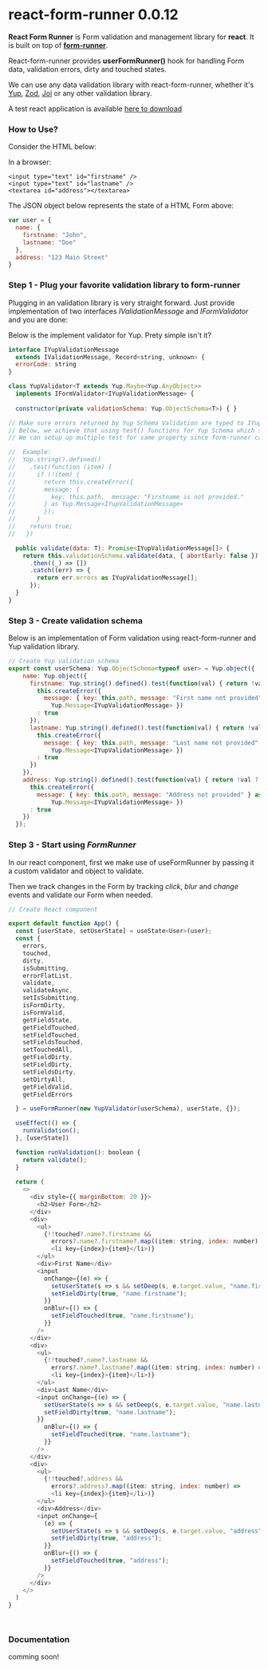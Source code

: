 # react-form-runner 0.0.12
**React Form Runner** is Form validation and management library for **react**. It is built on top of **[form-runner](https://www.npmjs.com/package/form-runner)**.  

React-form-runner provides **userFormRunner()** hook for handling Form data, validation errors, dirty and touched states.  

We can use any data validation library with react-form-runner, whether it's [Yup](https://github.com/jquense/yup), [Zod](https://github.com/colinhacks/zod), [Joi](https://github.com/hapijs/joi) or any other validation library.

A test react application is available [here to download](https://github.com/callmeyaz/react-form-runner-app) 

### How to Use?

Consider the HTML below:

In a browser:
```browser
<input type="text" id="firstname" />
<input type="text" id="lastname" />
<textarea id="address"></textarea>
```
The JSON object below represents the state of a HTML Form above:
```javascript
var user = {
  name: {
    firstname: "John",
    lastname: "Doe"
  },
  address: "123 Main Street"
}
```

### Step 1 - Plug your favorite validation library to form-runner
Plugging in an validation library is very straight forward. Just provide implementation of two interfaces *IValidationMessage* and *IFormValidator* and you are done:

Below is the implement validator for Yup. Prety simple isn't it?

```javascript
interface IYupValidationMessage 
  extends IValidationMessage, Record<string, unknown> {
  errorCode: string
}

class YupValidator<T extends Yup.Maybe<Yup.AnyObject>> 
  implements IFormValidator<IYupValidationMessage> {
  
  constructor(private validationSchema: Yup.ObjectSchema<T>) { }

// Make sure errors returned by Yup Schema Validation are typed to IYupValidationMessage interface.
// Below, we achieve that using test() functions for Yup Schema which sets errors of type IYupValidationMessage.
// We can setup up multiple test for same property since form-runner can manage multiple errors for same Form field.

//  Example:
//  Yup.string().defined()
//    .test(function (item) {
//      if (!item) {
//        return this.createError({
//        message: {
//          key: this.path,  message: "Firstname is not provided."
//        } as Yup.Message<IYupValidationMessage>
//        });
//      }
//    return true;
//   })

  public validate(data: T): Promise<IYupValidationMessage[]> {
    return this.validationSchema.validate(data, { abortEarly: false })
      .then((_) => [])
      .catch((err) => {
        return err.errors as IYupValidationMessage[];
      });
  }
}
```

### Step 3 - Create validation schema

Below is an implementation of Form validation using react-form-runner and Yup validation library. 

```javascript
// Create Yup validation schema
export const userSchema: Yup.ObjectSchema<typeof user> = Yup.object({
    name: Yup.object({
      firstname: Yup.string().defined().test(function(val) { return !val ?
        this.createError({ 
          message: { key: this.path, message: "First name not provided" } as 
            Yup.Message<IYupValidationMessage> })
        : true 
      }),
      lastname: Yup.string().defined().test(function(val) { return !val ?
        this.createError({ 
          message: { key: this.path, message: "Last name not provided" } as 
            Yup.Message<IYupValidationMessage> })
        : true 
      })
    }),
    address: Yup.string().defined().test(function(val) { return !val ?
      this.createError({ 
        message: { key: this.path, message: "Address not provided" } as 
            Yup.Message<IYupValidationMessage> })
      : true 
    })
  });

```

### Step 3 - Start using *FormRunner*

In our react component, first we make use of useFormRunner by passing it a custom validator and object to validate.

Then we track changes in the Form by tracking *click*, *blur* and *change* events and validate our Form when needed.

```javascript
// Create React component

export default function App() {
  const [userState, setUserState] = useState<User>(user);
  const {
    errors,
    touched,
    dirty,
    isSubmitting,
    errorFlatList,
    validate,
    validateAsync,
    setIsSubmitting,
    isFormDirty,
    isFormValid,
    getFieldState,
    getFieldTouched,
    setFieldTouched,
    setFieldsTouched,
    setTouchedAll,
    getFieldDirty,
    setFieldDirty,
    setFieldsDirty,
    setDirtyAll,
    getFieldValid,
    getFieldErrors

  } = useFormRunner(new YupValidator(userSchema), userState, {});

  useEffect(() => {
    runValidation();
  }, [userState])

  function runValidation(): boolean {
    return validate();
  }
  
  return (
    <>
      <div style={{ marginBottom: 20 }}>
        <h2>User Form</h2>
      </div>
      <div>
        <ul>
          {!!touched?.name?.firstname &&
            errors?.name?.firstname?.map((item: string, index: number) =>
            <li key={index}>{item}</li>)}
        </ul>
        <div>First Name</div>
        <input
          onChange={(e) => {
            setUserState(s => s && setDeep(s, e.target.value, "name.firstname"));
            setFieldDirty(true, "name.firstname");
          }}
          onBlur={() => {
            setFieldTouched(true, "name.firstname");
          }}
        />
      </div>
      <div>
        <ul>
          {!!touched?.name?.lastname &&
            errors?.name?.lastname?.map((item: string, index: number) =>
            <li key={index}>{item}</li>)}
        </ul>
        <div>Last Name</div>
        <input onChange={(e) => {
          setUserState(s => s && setDeep(s, e.target.value, "name.lastname"));
          setFieldDirty(true, "name.lastname");
        }}
          onBlur={() => {
            setFieldTouched(true, "name.lastname");
          }}
        />
      </div>
      <div>
        <ul>
          {!!touched?.address &&
            errors?.address?.map((item: string, index: number) =>
            <li key={index}>{item}</li>)}
        </ul>
        <div>Address</div>
        <input onChange={
          (e) => {
            setUserState(s => s && setDeep(s, e.target.value, "address"));
            setFieldDirty(true, "address");
          }}
          onBlur={() => {
            setFieldTouched(true, "address");
          }}
        />
      </div>
    </>
  )
}




```

### Documentation

comming soon!

